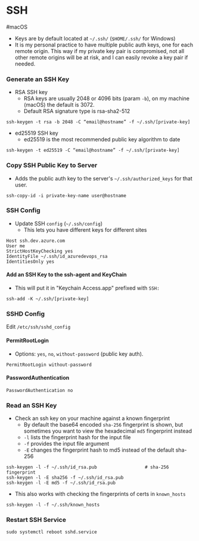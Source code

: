 SSH
===============================
#macOS

- Keys are by default located at `~/.ssh/` (`$HOME/.ssh/` for Windows)
- It is my personal practice to have multiple public auth keys, one for each remote origin. This way if my private key pair is compromised, not all other remote origins will be at risk, and I can easily revoke a key pair if needed.

### Generate an SSH Key
- RSA SSH key
	- RSA keys are usually 2048 or 4096 bits (param `-b`), on my machine (macOS) the default is 3072.
	- Default RSA signature type is rsa-sha2-512
```
ssh-keygen -t rsa -b 2048 -C “email@hostname” -f ~/.ssh/[private-key]
```
- ed25519 SSH key
	- ed25519 is the most recommended public key algorithm to date
```
ssh-keygen -t ed25519 -C “email@hostname” -f ~/.ssh/[private-key]
```

### Copy SSH Public Key to Server

- Adds the public auth key to the server's `~/.ssh/authorized_keys` for that user.
```
ssh-copy-id -i private-key-name user@hostname
```

### SSH Config
- Update SSH `config` (`~/.ssh/config`)
	-	This lets you have different keys for different sites
```
Host ssh.dev.azure.com
User me
StrictHostKeyChecking yes
IdentityFile ~/.ssh/id_azuredevops_rsa
IdentitiesOnly yes
```

#### Add an SSH Key to the ssh-agent and KeyChain
- This will put it in "Keychain Access.app" prefixed with `SSH:`
```
ssh-add -K ~/.ssh/[private-key]
```

### SSHD Config
Edit `/etc/ssh/sshd_config`

#### PermitRootLogin
- Options: `yes`, `no`, `without-password` (public key auth).
```
PermitRootLogin without-password
```

#### PasswordAuthentication
```
PasswordAuthentication no
```


### Read an SSH Key
- Check an ssh key on your machine against a known fingerprint
	-	By default the base64 encoded `sha-256` fingerprint is shown, but sometimes you want to view the hexadecimal `md5` fingerprint instead
	-	`-l` lists the fingerprint hash for the input file
	-	`-f` provides the input file argument
	-	`-E` changes the fingerprint hash to md5 instead of the default sha-256
```
ssh-keygen -l -f ~/.ssh/id_rsa.pub                  # sha-256 fingerprint
ssh-keygen -l -E sha256 -f ~/.ssh/id_rsa.pub
ssh-keygen -l -E md5 -f ~/.ssh/id_rsa.pub
```
- This also works with checking the fingerprints of certs in `known_hosts`
```
ssh-keygen -l -f ~/.ssh/known_hosts
```

### Restart SSH Service
```
sudo systemctl reboot sshd.service
```


